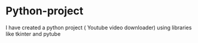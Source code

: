 # Python-project
 I have created a python project ( Youtube video downloader) using libraries like tkinter and pytube
